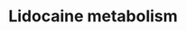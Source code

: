 ---
annotations:
- id: PW:0000375
  parent: regulatory pathway
  type: Pathway Ontology
  value: phase I biotransformation pathway via cytochrome P450
- id: PW:0001229
  parent: classic metabolic pathway
  type: Pathway Ontology
  value: xenobiotic metabolic pathway
authors:
- Egonw
- Khanspers
- MaintBot
communities:
- ONTOX
description: Lidocaine is primarily metabolized by CYP1A2 but minor involvement of
  CYP3A4 is observed too. Based on [http://www.genome.jp/kegg-bin/show_pathway?hsa00982
  KEGG]
last-edited: 2019-09-17
ndex: 7788e4c4-8b65-11eb-9e72-0ac135e8bacf
organisms:
- Homo sapiens
redirect_from:
- /index.php/Pathway:WP2646
- /instance/WP2646
- /instance/WP2646_r106722
revision: r106722
schema-jsonld:
- '@context': https://schema.org/
  '@id': https://wikipathways.github.io/pathways/WP2646.html
  '@type': Dataset
  creator:
    '@type': Organization
    name: WikiPathways
  description: Lidocaine is primarily metabolized by CYP1A2 but minor involvement
    of CYP3A4 is observed too. Based on [http://www.genome.jp/kegg-bin/show_pathway?hsa00982
    KEGG]
  keywords:
  - 2,6-xylidine
  - 2-amino-3-methylbenzoate
  - 3-hydroxylidocaine
  - 3-hydroxymonoethylglycinexylidide
  - 4-hydroxy-2,6-dimethylaniline
  - CYP1A2
  - CYP3A4
  - Lidocaine
  - glycinexylidide
  - monoethylglycinexylidide
  license: CC0
  name: Lidocaine metabolism
seo: CreativeWork
title: Lidocaine metabolism
wpid: WP2646
---